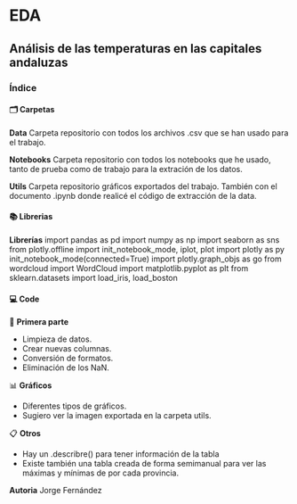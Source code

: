 # EDA 

## Análisis de las temperaturas en las capitales andaluzas

### Índice

#### :card_index_dividers: Carpetas 

**Data**
Carpeta repositorio con todos los archivos .csv que se han usado para el trabajo.

**Notebooks**
Carpeta repositorio con todos los notebooks que he usado, tanto de prueba como de trabajo para la extración de los datos.

**Utils**
Carpeta repositorio gráficos exportados del trabajo. También con el documento .ipynb donde realicé el código de extracción de la data.

#### :books: Librerias 

**Librerías**
import pandas as pd
import numpy as np
import seaborn as sns
from plotly.offline import init_notebook_mode, iplot, plot
import plotly as py
init_notebook_mode(connected=True)
import plotly.graph_objs as go
from wordcloud import WordCloud
import matplotlib.pyplot as plt
from sklearn.datasets import load_iris, load_boston

#### :computer: Code 

:page_facing_up: **Primera parte**

+ Limpieza de datos.
+ Crear nuevas columnas.
+ Conversión de formatos.
+ Eliminación de los NaN.

:bar_chart: **Gráficos**

+ Diferentes tipos de gráficos.
+ Sugiero ver la imagen exportada en la carpeta utils.

:clipboard: **Otros**

+ Hay un .describre() para tener información de la tabla
+ Existe también una tabla creada de forma semimanual para ver las máximas y mínimas de por cada provincia.


**Autoria**
Jorge Fernández